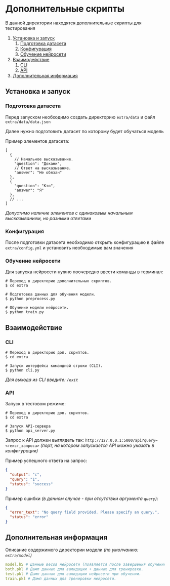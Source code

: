 # Дополнительные скрипты

В данной директории находятся дополнительные скрипты для тестирования

1. [Установка и запуск](#установка-и-запуск)
   1. [Подготовка датасета](#подготовка-датасета)
   2. [Конфигурация](#конфигурация)
   3. [Обучение нейросети](#обучение-нейросети)
2. [Взаимодействие](#взаимодействие)
   1. [CLI](#cli)
   2. [API](#api)
3. [Дополнительная информация](#дополнительная-информация)

## Установка и запуск

### Подготовка датасета

Перед запуском необходимо создать директорию `extra/data` и файл `extra/data/data.json`

Далее нужно подготовить датасет по которому будет обучаться модель

Пример элементов датасета:

```json5
[
  {
    // Начальное высказывание.
    "question": "Докажи",
    // Ответ на высказывание.
    "answer": "Не обязан"
  },
  {
    "question": "Кто",
    "answer": "Я"
  },
  // ...
]
```

_Допустимо наличие элементов с одинаковым начальным высказыванием, но разными ответами_

### Конфигурация

После подготовки датасета необходимо открыть конфигурацию в файле `extra/config.yml` и установить необходимые вам
значения

### Обучение нейросети

Для запуска нейросети нужно поочередно ввести команды в терминал:

```shell
# Переход в директорию дополнительных скриптов.
$ cd extra

# Подготовка данных для обучения модели.
$ python preprocess.py

# Обучение модели нейросети.
$ python train.py
```

## Взаимодействие

### CLI

```shell
# Переход в директорию доп. скриптов.
$ cd extra

# Запуск интерфейса командной строки (CLI).
$ python cli.py
```

_Для выхода из CLI введите: `/exit`_

### API

Запуск в тестовом режиме:

```shell
# Переход в директорию доп. скриптов.
$ cd extra

# Запуск API-сервера
$ python api_server.py
```

Запрос к API должен выглядеть так: `http://127.0.0.1:5000/api?query=<текст_запроса>` _(порт, на котором запускается API
можно указать в конфигурации)_

Пример успешного ответа на запрос:

```json
{
  "output": "с",
  "query": "1",
  "status": "success"
}
```

Пример ошибки _(в данном случае - при отсутствии аргумента `query`)_:

```json
{
  "error_text": "No query field provided. Please specify an query.",
  "status": "error"
}
```

## Дополнительная информация

Описание содержимого директории модели _(по умолчанию: `extra/model`)_

```yaml
model.h5 # Данные весов нейросети (появляется после завершения обучения).
both.pkl # Дамп данных для валидации + данных для тренировки.
test.pkl # Дамп данных для валидации нейросети при обучении.
train.pkl # Дамп данных для тренировки нейросети.
```
